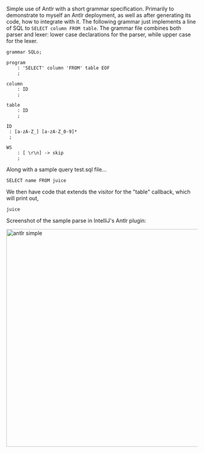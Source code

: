 Simple use of Antlr with a short grammar specification. Primarily to demonstrate to myself an Antlr deployment, as well as after generating its code, how to integrate with it. The following grammar just implements a line of SQL to `SELECT column FROM table`. The grammar file combines both parser and lexer: lower case declarations for the parser, while upper case for the lexer.

```
grammar SQLo;

program
    : 'SELECT' column 'FROM' table EOF
    ;

column
    : ID
    ;

table
    : ID
    ;

ID
 : [a-zA-Z_] [a-zA-Z_0-9]*
 ;

WS
    : [ \r\n] -> skip
    ;
```

Along with a sample query test.sql file...

```
SELECT name FROM juice
```

We then have code that extends the visitor for the "table" callback, which will print out,

```
juice
```

Screenshot of the sample parse in IntelliJ's Antlr plugin:

<img width="574" alt="antlr simple" src="https://github.com/user-attachments/assets/6c4a6b8a-2ffe-4d46-817e-26b637f0afc9" />
